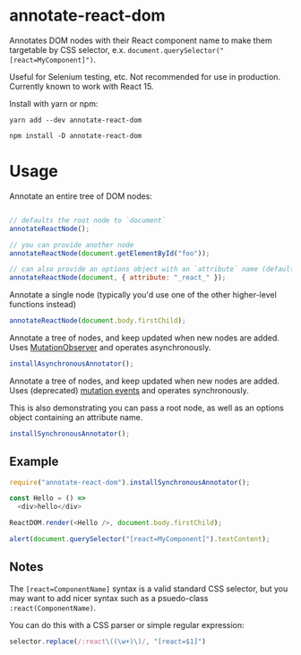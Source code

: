 # annotate-react-dom

Annotates DOM nodes with their React component name to make them targetable by CSS selector, e.x. `document.querySelector("[react=MyComponent]")`.

Useful for Selenium testing, etc. Not recommended for use in production. Currently known to work with React 15.

Install with yarn or npm:

```
yarn add --dev annotate-react-dom

npm install -D annotate-react-dom
```

# Usage

Annotate an entire tree of DOM nodes:

```javascript

// defaults the root node to `document`
annotateReactNode();

// you can provide another node
annotateReactNode(document.getElementById("foo"));

// can also provide an options object with an `attribute` name (default is `react`)
annotateReactNode(document, { attribute: "_react_" });
```

Annotate a single node (typically you'd use one of the other higher-level functions instead)

```javascript
annotateReactNode(document.body.firstChild);
```

Annotate a tree of nodes, and keep updated when new nodes are added. Uses [MutationObserver](https://developer.mozilla.org/en-US/docs/Web/API/MutationObserver) and operates asynchronously.

```javascript
installAsynchronousAnnotator(); 
```

Annotate a tree of nodes, and keep updated when new nodes are added. Uses (deprecated) [mutation events](https://developer.mozilla.org/en-US/docs/Web/Guide/Events/Mutation_events) and operates synchronously.

This is also demonstrating you can pass a root node, as well as an options object containing an attribute name.

```javascript
installSynchronousAnnotator();
```


## Example

```javascript
require("annotate-react-dom").installSynchronousAnnotator();

const Hello = () =>
  <div>hello</div>

ReactDOM.render(<Hello />, document.body.firstChild);

alert(document.querySelector("[react=MyComponent]").textContent);
```

## Notes

The `[react=ComponentName]` syntax is a valid standard CSS selector, but you may want to add nicer syntax such as a psuedo-class `:react(ComponentName)`.

You can do this with a CSS parser or simple regular expression:

```javascript
selector.replace(/:react\((\w+)\)/, "[react=$1]")
```
